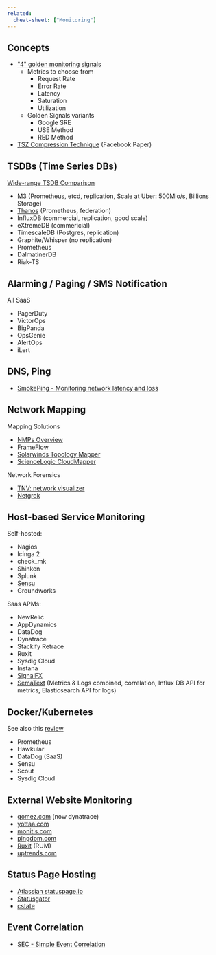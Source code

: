 ```yaml
---
related:
  cheat-sheet: ["Monitoring"]
---
```


## Concepts

- ["4" golden monitoring signals](https://www.infoq.com/articles/monitoring-SRE-golden-signals)
   - Metrics to choose from
     - Request Rate
     - Error Rate
     - Latency 
     - Saturation
     - Utilization
   - Golden Signals variants
     - Google SRE
     - USE Method
     - RED Method
- [TSZ Compression Technique](https://www.vldb.org/pvldb/vol8/p1816-teller.pdf) (Facebook Paper)
     
## TSDBs (Time Series DBs)

[Wide-range TSDB Comparison](https://docs.google.com/spreadsheets/d/1sMQe9oOKhMhIVw9WmuCEWdPtAoccJ4a-IuZv4fXDHxM/edit#gid=0)

- [M3](https://vimeo.com/274821002) (Prometheus, etcd, replication, Scale at Uber: 500Mio/s, Billions Storage)
- [Thanos](https://github.com/improbable-eng/thanos) (Prometheus, federation)
- InfluxDB (commercial, replication, good scale)
- eXtremeDB (commericial)
- TimescaleDB (Postgres, replication)
- Graphite/Whisper (no replication)
- Prometheus
- DalmatinerDB
- Riak-TS
  
## Alarming / Paging / SMS Notification

All SaaS

-   PagerDuty
-   VictorOps
-   BigPanda
-   OpsGenie
-   AlertOps
-   iLert

## DNS, Ping

-   [SmokePing - Monitoring network latency and
    loss](http://oss.oetiker.ch/smokeping/)

## Network Mapping

Mapping Solutions

-   [NMPs
    Overview](http://www.slac.stanford.edu/xorg/nmtf/nmtf-tools.html#nmp-tool)
-   [FrameFlow](http://www.frameflow.com/)
-   [Solarwinds Topology
    Mapper](http://www.solarwinds.com/network-topology-mapper.aspx)
-   [ScienceLogic
    CloudMapper](http://www.sciencelogic.com/product/cloudmapper)

Network Forensics

-   [TNV: network visualizer](http://tnv.sourceforge.net/)
-   [Netgrok](http://www.cs.umd.edu/projects/netgrok/)

## Host-based Service Monitoring

Self-hosted:

-   Nagios
-   Icinga 2
-   check_mk
-   Shinken
-   Splunk
-   [Sensu](https://sensuapp.org/)
-   Groundworks 

Saas APMs:

- NewRelic
- AppDynamics
- DataDog
- Dynatrace
- Stackify Retrace
- Ruxit
- Sysdig Cloud
- Instana
- [SignalFX](https://signalfx.com/)
- [SemaText](https://sematext.com/) (Metrics & Logs combined, correlation, Influx DB API for metrics, Elasticsearch API for logs)


## Docker/Kubernetes

See also this
[review](http://rancher.com/comparing-monitoring-options-for-docker-deployments/)

- Prometheus
- Hawkular
- DataDog (SaaS)
- Sensu
- Scout
- Sysdig Cloud

## External Website Monitoring

-   [gomez.com](http://www.gomez.com/) (now dynatrace)
-   [yottaa.com](http://www.yottaa.com/)
-   [monitis.com](http://www.monitis.com/)
-   [pingdom.com](http://www.pingdom.com/)
-   [Ruxit](https://ruxit.com/) (RUM)
-   [uptrends.com](http://www.uptrends.com/)

## Status Page Hosting

-  [Atlassian statuspage.io](https://www.statuspage.io)
-  [Statusgator](https://statusgator.com/)
-  [cstate](https://github.com/cstate/cstate)

## Event Correlation

-   [SEC - Simple Event
    Correlation](http://simple-evcorr.sourceforge.net)
